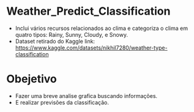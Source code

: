# Weather_Predict_Classification
- Inclui vários recursos relacionados ao clima e categoriza o clima em quatro tipos: Rainy, Sunny, Cloudy, e Snowy.
- Dataset retirado do Kaggle link: https://www.kaggle.com/datasets/nikhil7280/weather-type-classification

# Obejetivo
- Fazer uma breve analise grafica buscando informações.
- E realizar previsões da classificação.
